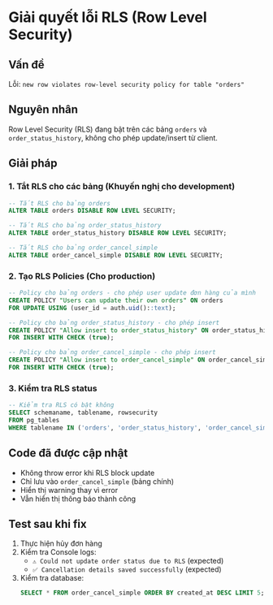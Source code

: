 # Giải quyết lỗi RLS (Row Level Security)

## Vấn đề
Lỗi: `new row violates row-level security policy for table "orders"`

## Nguyên nhân
Row Level Security (RLS) đang bật trên các bảng `orders` và `order_status_history`, không cho phép update/insert từ client.

## Giải pháp

### 1. Tắt RLS cho các bảng (Khuyến nghị cho development)
```sql
-- Tắt RLS cho bảng orders
ALTER TABLE orders DISABLE ROW LEVEL SECURITY;

-- Tắt RLS cho bảng order_status_history  
ALTER TABLE order_status_history DISABLE ROW LEVEL SECURITY;

-- Tắt RLS cho bảng order_cancel_simple
ALTER TABLE order_cancel_simple DISABLE ROW LEVEL SECURITY;
```

### 2. Tạo RLS Policies (Cho production)
```sql
-- Policy cho bảng orders - cho phép user update đơn hàng của mình
CREATE POLICY "Users can update their own orders" ON orders
FOR UPDATE USING (user_id = auth.uid()::text);

-- Policy cho bảng order_status_history - cho phép insert
CREATE POLICY "Allow insert to order_status_history" ON order_status_history
FOR INSERT WITH CHECK (true);

-- Policy cho bảng order_cancel_simple - cho phép insert
CREATE POLICY "Allow insert to order_cancel_simple" ON order_cancel_simple
FOR INSERT WITH CHECK (true);
```

### 3. Kiểm tra RLS status
```sql
-- Kiểm tra RLS có bật không
SELECT schemaname, tablename, rowsecurity 
FROM pg_tables 
WHERE tablename IN ('orders', 'order_status_history', 'order_cancel_simple');
```

## Code đã được cập nhật
- Không throw error khi RLS block update
- Chỉ lưu vào `order_cancel_simple` (bảng chính)
- Hiển thị warning thay vì error
- Vẫn hiển thị thông báo thành công

## Test sau khi fix
1. Thực hiện hủy đơn hàng
2. Kiểm tra Console logs:
   - `⚠️ Could not update order status due to RLS` (expected)
   - `✅ Cancellation details saved successfully` (expected)
3. Kiểm tra database:
   ```sql
   SELECT * FROM order_cancel_simple ORDER BY created_at DESC LIMIT 5;
   ```
